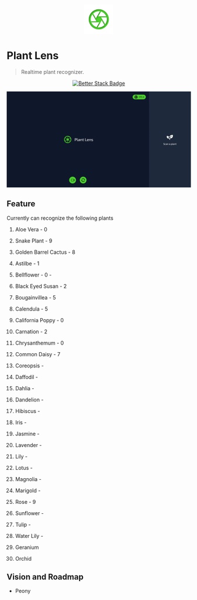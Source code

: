 <p align="center">
  <img src="./public/logo.png" lt="Logo" width="80" />
<p>

# Plant Lens

> Realtime plant recognizer.

<p align="center">
  <a href="https://uptime.betterstack.com/?utm_source=status_badge">
    <img src="https://uptime.betterstack.com/status-badges/v3/monitor/10ar6.svg" alt="Better Stack Badge">
  </a>
</p>

![Landing](public/previews/landing.webp)

## Feature

Currently can recognize the following plants

  1. Aloe Vera - 0
  1. Snake Plant - 9
  1. Golden Barrel Cactus - 8

  1. Astilbe - 1
  1. Bellflower - 0 -
  1. Black Eyed Susan - 2
  1. Bougainvillea - 5
  1. Calendula - 5
  1. California Poppy - 0
  1. Carnation - 2

  1. Chrysanthemum - 0
  1. Common Daisy - 7
  1. Coreopsis - 
  1. Daffodil - 
  1. Dahlia - 
  1. Dandelion - 
  1. Hibiscus - 
  1. Iris - 
  1. Jasmine - 
  1. Lavender -
   
  1. Lily - 
  1. Lotus - 
  1. Magnolia - 
  1. Marigold - 
  1. Rose - 9
  1. Sunflower - 
  1. Tulip - 
  1. Water Lily - 

  1. Geranium
  1. Orchid

## Vision and Roadmap
  - Peony